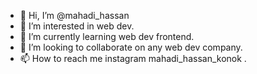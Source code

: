 - 👋 Hi, I’m @mahadi_hassan
- 👀 I’m interested in web dev.
- 🌱 I’m currently learning web dev frontend.
- 💞️ I’m looking to collaborate on any web dev company.
- 📫 How to reach me instagram mahadi_hassan_konok .

<!---
Hsmahadi17/Hsmahadi17 is a ✨ special ✨ repository because its `README.md` (this file) appears on your GitHub profile.
You can click the Preview link to take a look at your changes.
--->
